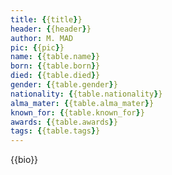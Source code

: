 ```yaml
---
title: {{title}}
header: {{header}}
author: M. MAD
pic: {{pic}}
name: {{table.name}}
born: {{table.born}}
died: {{table.died}}
gender: {{table.gender}}
nationality: {{table.nationality}}
alma_mater: {{table.alma_mater}}
known_for: {{table.known_for}}
awards: {{table.awards}}
tags: {{table.tags}}
---
```

{{bio}}
